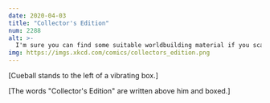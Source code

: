 ```yaml
---
date: 2020-04-03
title: "Collector's Edition"
num: 2288
alt: >-
  I'm sure you can find some suitable worldbuilding material if you scavenge through the archives.
img: https://imgs.xkcd.com/comics/collectors_edition.png
---
```

[Cueball stands to the left of a vibrating box.]

[The words "Collector's Edition" are written above him and boxed.]